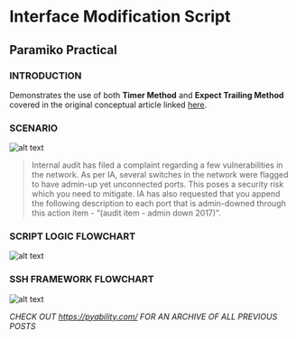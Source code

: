 # Interface Modification Script
## Paramiko Practical

### INTRODUCTION
Demonstrates the use of both **Timer Method** and **Expect Trailing Method** covered in the original conceptual article linked [here](https://www.reddit.com/r/networking/comments/6tjb1d/the_cautionary_tale_of_paramiko/).

### SCENARIO
![alt text](https://i.imgur.com/YJM6fOQ.png "Topology")

> Internal audit has filed a complaint regarding a few vulnerabilities in the network.
> As per IA, several switches in the network were flagged to have admin-up yet unconnected ports.
> This poses a security risk which you need to mitigate.
> IA has also requested that you append the following description to each port that is admin-downed through this action item - “(audit item - admin down 2017)”.

### SCRIPT LOGIC FLOWCHART
![alt text](https://i.imgur.com/jUeoWMk.png "LOGIC FLOWCHART")

### SSH FRAMEWORK FLOWCHART
![alt text](https://i.imgur.com/z3TmbQZ.png "SSH FRAMEWORK FLOWCHART")

*CHECK OUT https://pyability.com/ FOR AN ARCHIVE OF ALL PREVIOUS POSTS*